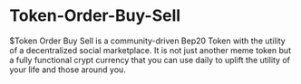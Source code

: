 # Token-Order-Buy-Sell
$Token Order Buy Sell is a community-driven Bep20 Token with the utility of a decentralized social marketplace. It is not just another meme token but a fully functional crypt currency that you can use daily to uplift the utility of your life and those around you.
